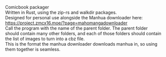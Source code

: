 Comicbook packager  
Written in Rust, using the zip-rs and walkdir packages.  
Designed for personal use alongside the Manhua downloader here: https://project.zmcx16.moe/?page=mahomangadownloader  
Call the program with the name of the parent folder. The parent folder should contain many other folders, and each of those folders should contain the list of images to turn into a cbz file.  
This is the format the manhua downloader downloads manhua in, so using them together is seamless.